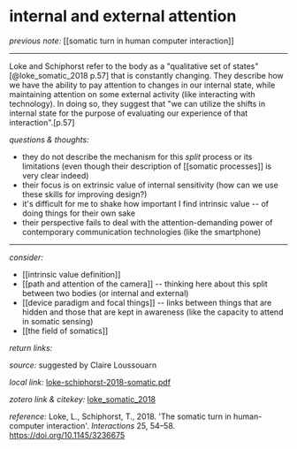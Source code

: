 # internal and external attention

_previous note:_  [[somatic turn in human computer interaction]]

---

Loke and Schiphorst refer to the body as a "qualitative set of states"[@loke_somatic_2018 p.57] that is constantly changing. They describe how we have the ability to pay attention to changes in our internal state, while maintaining attention on some external activity (like interacting with technology). In doing so, they suggest that "we can utilize the shifts in internal state for the purpose of evaluating our experience of that interaction".[p.57]


_questions & thoughts:_

- they do not describe the mechanism for this _split_ process or its limitations (even though their description of [[somatic processes]] is very clear indeed)
- their focus is on extrinsic value of internal sensitivity (how can we use these skills for improving design?)
- it's difficult for me to shake how important I find intrinsic value -- of doing things for their own sake
- their perspective fails to deal with the attention-demanding power of contemporary communication technologies (like the smartphone)

--- 

_consider:_ 

- [[intrinsic value definition]]
- [[path and attention of the camera]] -- thinking here about this split between two bodies (or internal and external)
- [[device paradigm and focal things]] -- links between things that are hidden and those that are kept in awareness (like the capacity to attend in somatic sensing)
- [[the field of somatics]]



_return links:_

_source:_  suggested by Claire Loussouarn    

_local link:_ [loke-schiphorst-2018-somatic.pdf](hook://file/kzsBr4TuD?p=RHJvcGJveC9iaWJsaW9ncmFwaHkgcGRmcw==&n=loke-schiphorst-2018-somatic.pdf)

_zotero link & citekey:_ [loke_somatic_2018](zotero://select/items/1_6IERMMFC)

_reference:_ Loke, L., Schiphorst, T., 2018. 'The somatic turn in human-computer interaction'. _Interactions_ 25, 54–58. https://doi.org/10.1145/3236675


